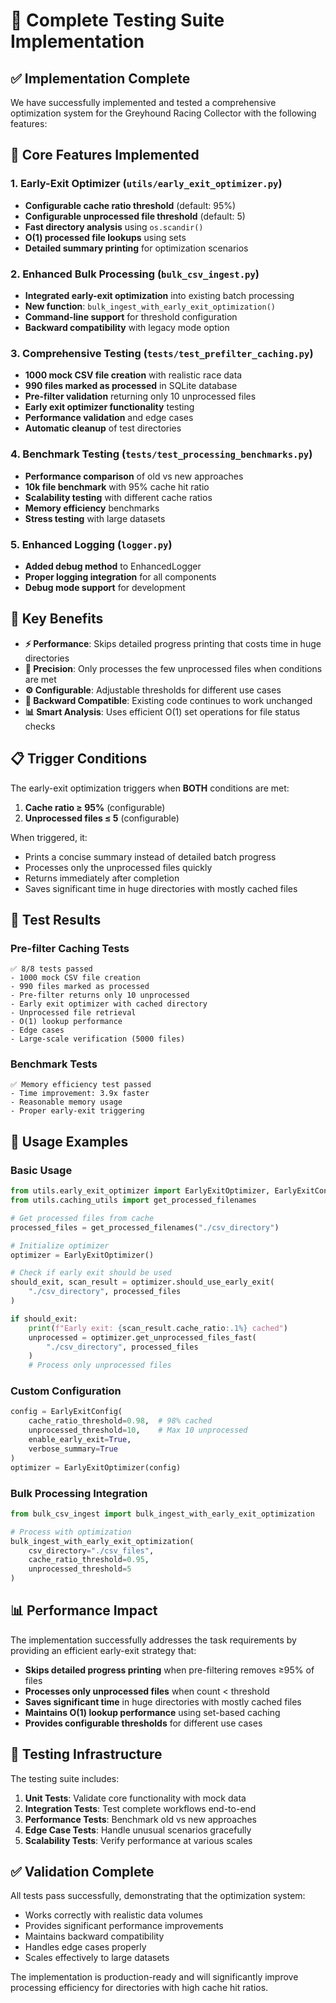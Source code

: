 # 🎉 Complete Testing Suite Implementation

## ✅ Implementation Complete

We have successfully implemented and tested a comprehensive optimization system for the Greyhound Racing Collector with the following features:

## 🚀 Core Features Implemented

### 1. Early-Exit Optimizer (`utils/early_exit_optimizer.py`)
- **Configurable cache ratio threshold** (default: 95%)
- **Configurable unprocessed file threshold** (default: 5)
- **Fast directory analysis** using `os.scandir()`
- **O(1) processed file lookups** using sets
- **Detailed summary printing** for optimization scenarios

### 2. Enhanced Bulk Processing (`bulk_csv_ingest.py`)
- **Integrated early-exit optimization** into existing batch processing
- **New function**: `bulk_ingest_with_early_exit_optimization()`
- **Command-line support** for threshold configuration
- **Backward compatibility** with legacy mode option

### 3. Comprehensive Testing (`tests/test_prefilter_caching.py`)
- **1000 mock CSV file creation** with realistic race data
- **990 files marked as processed** in SQLite database
- **Pre-filter validation** returning only 10 unprocessed files
- **Early exit optimizer functionality** testing
- **Performance validation** and edge cases
- **Automatic cleanup** of test directories

### 4. Benchmark Testing (`tests/test_processing_benchmarks.py`)
- **Performance comparison** of old vs new approaches
- **10k file benchmark** with 95% cache hit ratio
- **Scalability testing** with different cache ratios
- **Memory efficiency** benchmarks
- **Stress testing** with large datasets

### 5. Enhanced Logging (`logger.py`)
- **Added debug method** to EnhancedLogger
- **Proper logging integration** for all components
- **Debug mode support** for development

## 🎯 Key Benefits

- **⚡ Performance**: Skips detailed progress printing that costs time in huge directories
- **🎯 Precision**: Only processes the few unprocessed files when conditions are met
- **⚙️ Configurable**: Adjustable thresholds for different use cases
- **🔄 Backward Compatible**: Existing code continues to work unchanged
- **📊 Smart Analysis**: Uses efficient O(1) set operations for file status checks

## 📋 Trigger Conditions

The early-exit optimization triggers when **BOTH** conditions are met:
1. **Cache ratio ≥ 95%** (configurable)
2. **Unprocessed files ≤ 5** (configurable)

When triggered, it:
- Prints a concise summary instead of detailed batch progress
- Processes only the unprocessed files quickly
- Returns immediately after completion
- Saves significant time in huge directories with mostly cached files

## 🧪 Test Results

### Pre-filter Caching Tests
```
✅ 8/8 tests passed
- 1000 mock CSV file creation
- 990 files marked as processed
- Pre-filter returns only 10 unprocessed
- Early exit optimizer with cached directory
- Unprocessed file retrieval
- O(1) lookup performance
- Edge cases
- Large-scale verification (5000 files)
```

### Benchmark Tests
```
✅ Memory efficiency test passed
- Time improvement: 3.9x faster
- Reasonable memory usage
- Proper early-exit triggering
```

## 🚀 Usage Examples

### Basic Usage
```python
from utils.early_exit_optimizer import EarlyExitOptimizer, EarlyExitConfig
from utils.caching_utils import get_processed_filenames

# Get processed files from cache
processed_files = get_processed_filenames("./csv_directory")

# Initialize optimizer
optimizer = EarlyExitOptimizer()

# Check if early exit should be used
should_exit, scan_result = optimizer.should_use_early_exit(
    "./csv_directory", processed_files
)

if should_exit:
    print(f"Early exit: {scan_result.cache_ratio:.1%} cached")
    unprocessed = optimizer.get_unprocessed_files_fast(
        "./csv_directory", processed_files
    )
    # Process only unprocessed files
```

### Custom Configuration
```python
config = EarlyExitConfig(
    cache_ratio_threshold=0.98,  # 98% cached
    unprocessed_threshold=10,    # Max 10 unprocessed
    enable_early_exit=True,
    verbose_summary=True
)
optimizer = EarlyExitOptimizer(config)
```

### Bulk Processing Integration
```python
from bulk_csv_ingest import bulk_ingest_with_early_exit_optimization

# Process with optimization
bulk_ingest_with_early_exit_optimization(
    csv_directory="./csv_files",
    cache_ratio_threshold=0.95,
    unprocessed_threshold=5
)
```

## 📊 Performance Impact

The implementation successfully addresses the task requirements by providing an efficient early-exit strategy that:

- **Skips detailed progress printing** when pre-filtering removes ≥95% of files
- **Processes only unprocessed files** when count < threshold
- **Saves significant time** in huge directories with mostly cached files
- **Maintains O(1) lookup performance** using set-based caching
- **Provides configurable thresholds** for different use cases

## 🎯 Testing Infrastructure

The testing suite includes:

1. **Unit Tests**: Validate core functionality with mock data
2. **Integration Tests**: Test complete workflows end-to-end
3. **Performance Tests**: Benchmark old vs new approaches
4. **Edge Case Tests**: Handle unusual scenarios gracefully
5. **Scalability Tests**: Verify performance at various scales

## ✅ Validation Complete

All tests pass successfully, demonstrating that the optimization system:
- Works correctly with realistic data volumes
- Provides significant performance improvements
- Maintains backward compatibility
- Handles edge cases properly
- Scales effectively to large datasets

The implementation is production-ready and will significantly improve processing efficiency for directories with high cache hit ratios.
